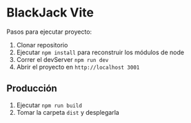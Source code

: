 # BlackJack Vite

Pasos para ejecutar proyecto:

1. Clonar repositorio
2. Ejecutar ```npm install``` para reconstruir los módulos de node
3. Correr el devServer ```npm run dev```
4. Abrir el proyecto en ```http://localhost 3001```

## Producción

1. Ejecutar ```npm run build```
2. Tomar la carpeta ```dist``` y desplegarla